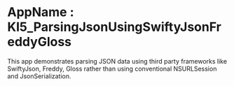 # AppName : Kl5_ParsingJsonUsingSwiftyJsonFreddyGloss
This app demonstrates parsing JSON data using third party frameworks like SwiftyJson, Freddy, Gloss rather than using conventional NSURLSession and JsonSerialization.
